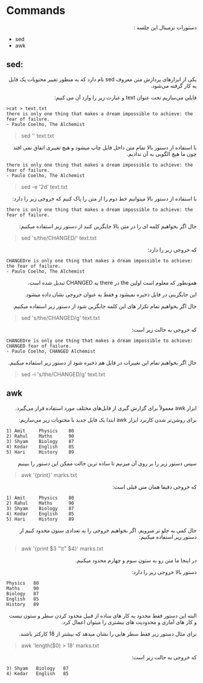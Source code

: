 # Commands

<div dir="rtl" markdown="1">
دستورات ترمینال این جلسه :  
<div dir="ltr" markdown="1">

- sed
- awk

## sed: 
<div dir="rtl" markdown="1">
یکی از ابزارهای پردازش متن معروف sed نام دارد که به منظور تغییر محتویات یک فایل به کار گرفته می‌شود.

فایلی می‌سازیم تحت عنوان text و عبارت زیر را وارد آن می کنیم:
<div dir="ltr" markdown="1">

```linux
>cat > text.txt
there is only one thing that makes a dream impossible to achieve: the fear of failure. 
- Paulo Coelho, The Alchemist
```
>sed '' text.txt

<div dir="rtl" markdown="1">
با استفاده از دستور بالا تمام متن داخل فایل چاپ میشود و هیچ تغییری اتفاق نمی افتد چون ما هیچ الگویی به آن ندادیم.
<div dir="ltr" markdown="1">

```
there is only one thing that makes a dream impossible to achieve: the fear of failure. 
- Paulo Coelho, The Alchemist
```

>sed -e '2d' text.txt

<div dir="rtl" markdown="1">
با استفاده از دستور بالا میتوانیم خط دوم را از متن را پاک کنیم که خروجی زیر را دارد:
<div dir="ltr" markdown="1">

```
there is only one thing that makes a dream impossible to achieve: the fear of failure. 
```

<div dir="rtl" markdown="1">
حال اگر بخواهیم کلمه ای را در متن بالا جایگزین کنید از دستور زیر استفاده میکنیم:
<div dir="ltr" markdown="1">

>sed 's/the/CHANGED/' text.txt

<div dir="rtl" markdown="1">
که خروجی زیر را دارد:
<div dir="ltr" markdown="1">

```
CHANGEDre is only one thing that makes a dream impossible to achieve: the fear of failure. 
- Paulo Coelho, The Alchemist
```

<div dir="rtl" markdown="1">
همونطور که معلوم است اولین the در there به CHANGED تبدیل شده است.

این جایگزینی در فایل ذخیره نمیشود و فقط به عنوان خروجی نشان داده میشود.

حال اگر بخواهیم تمام تکرار های این کلمه جایگزین شود از دستور زیر استفاده میکنیم.
<div dir="ltr" markdown="1">

>sed 's/the/CHANGED/g' text.txt

<div dir="rtl" markdown="1">
که خروجی به حالت زیر است:
<div dir="ltr" markdown="1">

```
CHANGEDre is only one thing that makes a dream impossible to achieve: CHANGED fear of failure. 
- Paulo Coelho, CHANGED Alchemist
```

<div dir="rtl" markdown="1">
حال اگر بخواهیم تمام این تغییرات در فایل هم ذخیره شود از دستور زیر استفاده میکنیم.
<div dir="ltr" markdown="1">

>sed -i 's/the/CHANGED/g' text.txt

## awk
<div dir="rtl" markdown="1">
ابزار awk معمولاً برای گزارش گیری از فایل‌های مختلف مورد استفاده قرار می‌گیرد.

برای روشن‌تر شدن کاربرد ابزار awk ابتدا یک فایل جدید با محتویات زیر می‌سازیم:
<div dir="ltr" markdown="1">

```
1) Amit     Physics    80
2) Rahul    Maths      90
3) Shyam    Biology    87
4) Kedar    English    85
5) Hari     History    89
```

<div dir="rtl" markdown="1">
سپس دستور زیر را بر روی آن میزنیم تا ساده ترین حالت ممکن این دستور را ببینیم
<div dir="ltr" markdown="1">

>awk '{print}' marks.txt

<div dir="rtl" markdown="1">
که خروجی دقیقا همان متن قبلی است:
<div dir="ltr" markdown="1">

```
1) Amit     Physics    80
2) Rahul    Maths      90
3) Shyam    Biology    87
4) Kedar    English    85
5) Hari     History    89
```

<div dir="rtl" markdown="1">
حال کمی به جلو تر میرویم. اگر بخواهیم خروجی را به تعدادی ستون محدود کنیم از دستور زیر استفاده میکنیم:
<div dir="ltr" markdown="1">

>awk '{print $3 "\t" $4}' marks.txt

<div dir="rtl" markdown="1">
در اینجا ما متن رو به ستون سوم و چهارم محدود میکنیم.

دستور بالا خروجی زیر را دارد:
<div dir="ltr" markdown="1">

```
Physics   80
Maths     90
Biology   87
English   85
History   89
```

<div dir="rtl" markdown="1">
البته این دستور فقط محدود به کار های ساده از قبیل محدود کردن سطر و ستون نیست و کار های آماری و محدودیت های بیشتری را میتوان اعمال کرد.

برای مثال دستور زیر فقط سطر هایی را نشان میدهد که بیشتر از 18 کارکتر باشند.
<div dir="ltr" markdown="1">

>awk 'length($0) > 18' marks.txt

<div dir="rtl" markdown="1">
که خروجی به حالت زیر است:
<div dir="ltr" markdown="1">

```
3) Shyam   Biology   87
4) Kedar   English   85
```
